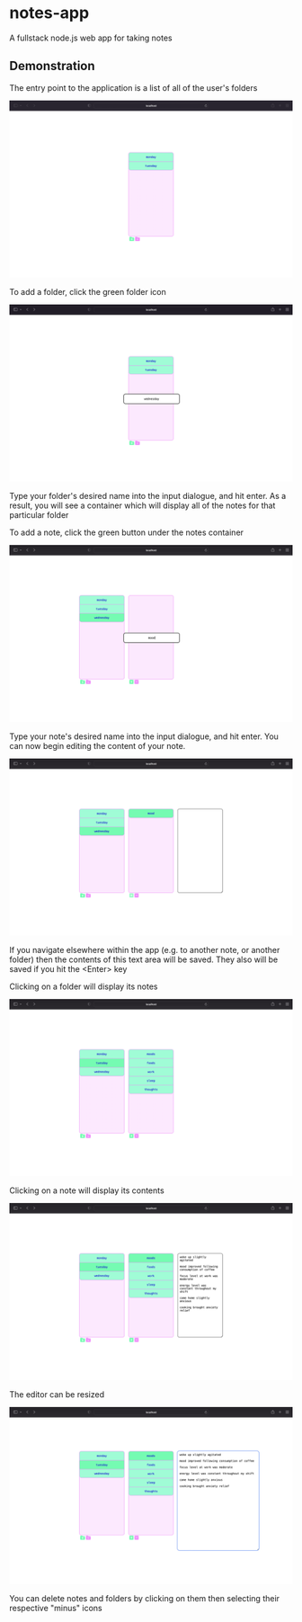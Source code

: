 # notes-app
A fullstack node.js web app for taking notes

## Demonstration
The entry point to the application is a list of all of the user's folders

![the first view that the user sees when accessing the app](/demo-images/entry_point.png)

To add a folder, click the green folder icon

![the input dialogue for entering the name of a new folder](/demo-images/enter_folder_name.png)

Type your folder's desired name into the input dialogue, and hit enter. As a result, you will see a container which will display all of the notes for that particular folder

To add a note, click the green button under the notes container

![the input dialogue for entering the name of a new note](/demo-images/enter_note_name.png)

Type your note's desired name into the input dialogue, and hit enter.
You can now begin editing the content of your note.

![the text area for editing the content of a note. it's blank in this case](/demo-images/begin_typing.png)

If you navigate elsewhere within the app (e.g. to another note, or another folder) then the contents of this text area will be saved.
They also will be saved if you hit the \<Enter\> key

Clicking on a folder will display its notes

![the contents of a folder (a list of notes)](/demo-images/folder.png)

Clicking on a note will display its contents

![the contents of a note (in a text area)](/demo-images/note.png)

The editor can be resized

![the contents of a note, but the text area is larger this time](/demo-images/content_resized.png)

You can delete notes and folders by clicking on them then selecting their respective "minus" icons











